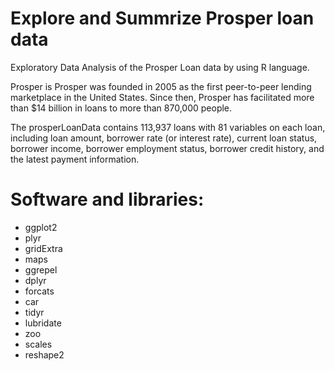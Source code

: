 # Explore and Summrize Prosper loan data
Exploratory Data Analysis of the Prosper Loan data by using R language.

Prosper is Prosper was founded in 2005 as the first peer-to-peer lending marketplace in the United States. 
Since then, Prosper has facilitated more than $14 billion in loans to more than 870,000 people. 

The prosperLoanData contains 113,937 loans with 81 variables on each loan, including loan amount, borrower rate (or interest rate), 
current loan status, borrower income, borrower employment status, borrower credit history, 
and the latest payment information.


# Software and libraries:
* ggplot2
* plyr
* gridExtra
* maps
* ggrepel
* dplyr
* forcats
* car
* tidyr
* lubridate
* zoo
* scales
* reshape2



